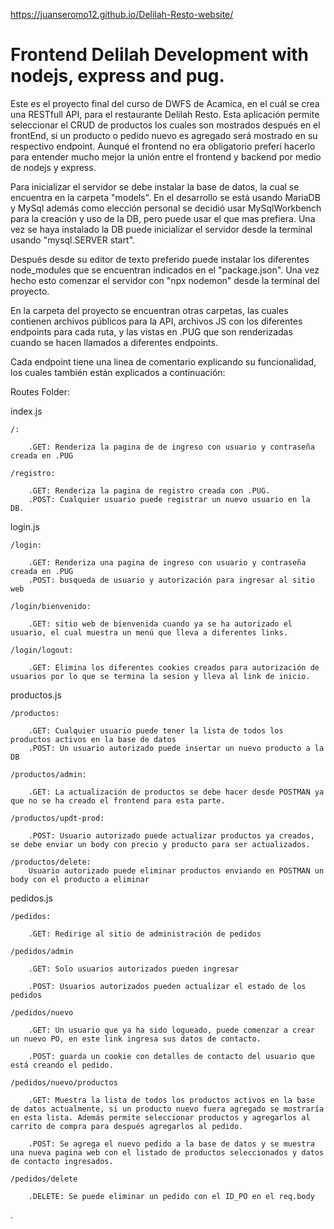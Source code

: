https://juanseromo12.github.io/Delilah-Resto-website/

<h1>Frontend Delilah Development with nodejs, express and pug.</h1>

Este es el proyecto final del curso de DWFS de Acamica, en el cuál se crea una RESTfull API, para el restaurante Delilah Resto. Esta aplicación permite seleccionar el CRUD de productos los cuales son mostrados después en el frontEnd, si un producto o pedido nuevo es agregado será mostrado en su respectivo endpoint.
Aunqué el frontend no era obligatorio preferí hacerlo para entender mucho mejor la unión entre el frontend y backend por medio de nodejs y express.

Para inicializar el servidor se debe instalar la base de datos, la cual se encuentra en la carpeta "models". En el desarrollo se está usando MariaDB y MySql además como elección personal se decidió usar MySqlWorkbench para la creación y uso de la DB, pero puede usar el que mas prefiera. Una vez se haya instalado la DB puede inicializar el servidor desde la terminal usando "mysql.SERVER start".

Después desde su editor de texto preferido puede instalar los diferentes node_modules que se encuentran indicados en el "package.json". Una vez hecho esto comenzar el servidor con "npx nodemon" desde la terminal del proyecto.

En la carpeta del proyecto se encuentran otras carpetas, las cuales contienen archivos públicos para la API, archivos JS con los diferentes endpoints para cada ruta, y las vistas en .PUG que son renderizadas cuando se hacen llamados a diferentes endpoints.

Cada endpoint tiene una linea de comentario explicando su funcionalidad, los cuales también están explicados a continuación:

Routes Folder:

index.js

	/:

		.GET: Renderiza la pagina de de ingreso con usuario y contraseña creada en .PUG
		
	/registro:
		
		.GET: Renderiza la pagina de registro creada con .PUG.
		.POST: Cualquier usuario puede registrar un nuevo usuario en la DB.		
		
login.js

	/login:
	
		.GET: Renderiza una pagina de ingreso con usuario y contraseña creada en .PUG
		.POST: busqueda de usuario y autorización para ingresar al sitio web
	
	/login/bienvenido:
	
		.GET: sitio web de bienvenida cuando ya se ha autorizado el usuario, el cual muestra un menú que lleva a diferentes links.
		
	/login/logout:
	
		.GET: Elimina los diferentes cookies creados para autorización de usuarios por lo que se termina la sesion y lleva al link de inicio.

productos.js

	/productos:
	
		.GET: Cualquier usuario puede tener la lista de todos los productos activos en la base de datos
		.POST: Un usuario autorizado puede insertar un nuevo producto a la DB
		
	/productos/admin:
	
		.GET: La actualización de productos se debe hacer desde POSTMAN ya que no se ha creado el frontend para esta parte.
		
	/productos/updt-prod:
	
		.POST: Usuario autorizado puede actualizar productos ya creados, se debe enviar un body con precio y producto para ser actualizados.
		
	/productos/delete:
		Usuario autorizado puede eliminar productos enviando en POSTMAN un body con el producto a eliminar
		
		
pedidos.js

	/pedidos:
	
		.GET: Redirige al sitio de administración de pedidos
		
	/pedidos/admin
	
		.GET: Solo usuarios autorizados pueden ingresar
		
		.POST: Usuarios autorizados pueden actualizar el estado de los pedidos
		
	/pedidos/nuevo
	
		.GET: Un usuario que ya ha sido logueado, puede comenzar a crear un nuevo PO, en este link ingresa sus datos de contacto.
		
		.POST: guarda un cookie con detalles de contacto del usuario que está creando el pedido.
		
	/pedidos/nuevo/productos
	
		.GET: Muestra la lista de todos los productos activos en la base de datos actualmente, si un producto nuevo fuera agregado se mostraría en esta lista. Además permite seleccionar productos y agregarlos al carrito de compra para después agregarlos al pedido.
		
		.POST: Se agrega el nuevo pedido a la base de datos y se muestra una nueva pagina web con el listado de productos seleccionados y datos de contacto ingresados.
		
	/pedidos/delete
	
		.DELETE: Se puede eliminar un pedido con el ID_PO en el req.body 


	
.